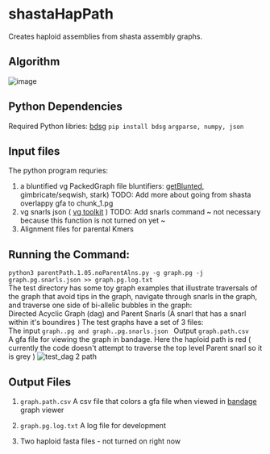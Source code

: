 # shastaHapPath
Creates haploid assemblies from shasta assembly graphs.

## Algorithm
![image](https://user-images.githubusercontent.com/28329271/122816002-0882a980-d28b-11eb-9b01-d5823c6a45f2.png)

## Python Dependencies
Required Python libries:
[bdsg](https://github.com/vgteam/libbdsg#from-pip-python-bindings-only)
``` pip install bdsg ```
```argparse, numpy, json```

## Input files
The python program requries:
1) a bluntified vg PackedGraph file 
  bluntifiers: [getBlunted](https://github.com/vgteam/GetBlunted), gimbricate/seqwish, stark)
  TODO: Add more about going from shasta overlappy gfa to chunk_1.pg
2) vg snarls json ( [vg toolkit](https://github.com/vgteam/vg#command-line-interface) )
  TODO: Add snarls command
~ not necessary because this function is not turned on yet ~
3) Alignment files for parental Kmers

## Running the Command:
```python3 parentPath.1.05.noParentAlns.py -g graph.pg -j graph.pg.snarls.json >> graph.pg.log.txt```  
The test directory has some toy graph examples that illustrate traversals of the graph that avoid tips in the graph, navigate through snarls in the graph, and traverse one side of bi-allelic bubbles in the graph:  
Directed Acyclic Graph (dag) and Parent Snarls (A snarl that has a snarl within it's boundires )
The test graphs have a set of 3 files:  
The input ```graph..pg and graph..pg.snarls.json ```
Output ``` graph.path.csv ```  
A gfa file for viewing the graph in bandage. Here the haploid path is red ( currently the code doesn't attempt to traverse the top level Parent snarl so it is grey )
![test_dag 2 path](https://user-images.githubusercontent.com/28329271/122820486-84cbbb80-d290-11eb-8747-44c2c6348148.png)

## Output Files
1)  ``` graph.path.csv ``` A csv file that colors a gfa file when viewed in [bandage](https://rrwick.github.io/Bandage/) graph viewer

2)  ``` graph.pg.log.txt ``` A log file for development

3)  Two haploid fasta files - not turned on right now

